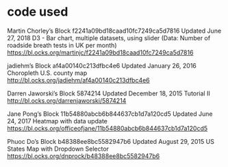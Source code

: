 # code used
Martin Chorley’s Block f2241a09bd18caad10fc7249ca5d7816
Updated June 27, 2018
D3 - Bar chart, multiple datasets, using slider (Data: Number of roadside breath tests in UK per month)
https://bl.ocks.org/martinjc/f2241a09bd18caad10fc7249ca5d7816


jadiehm’s Block af4a00140c213dfbc4e6
Updated January 26, 2016
Choropleth U.S. county map
http://bl.ocks.org/jadiehm/af4a00140c213dfbc4e6


Darren Jaworski’s Block 5874214
Updated December 18, 2015
Tutorial II
http://bl.ocks.org/darrenjaworski/5874214

Jane Pong’s Block 11b54880abcb6b844637cb1d7a120cd5
Updated June 24, 2017
Heatmap with data update
https://bl.ocks.org/officeofjane/11b54880abcb6b844637cb1d7a120cd5

Phuoc Do’s Block b48388ee8bc5582947b6
Updated August 29, 2015
US States Map with Dropdown Selector
https://bl.ocks.org/dnprock/b48388ee8bc5582947b6
